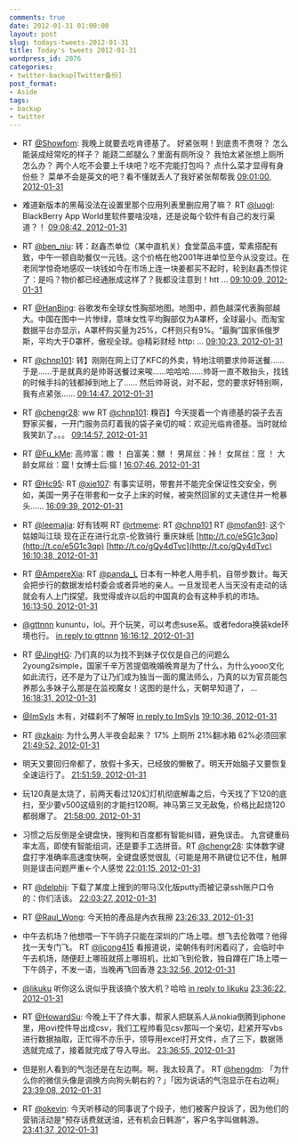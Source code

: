 ```yaml
---
comments: true
date: 2012-01-31 01:00:00
layout: post
slug: todays-tweets-2012-01-31
title: Today's tweets 2012-01-31
wordpress_id: 2076
categories:
- twitter-backup[Twitter备份]
post_format:
- Aside
tags:
- backup
- twitter
---
```





  * RT [@Showfom](http://twitter.com/Showfom): 我晚上就要去吃肯德基了。 好紧张啊！到底贵不贵呀？ 怎么能装成经常吃的样子？ 能跷二郎腿么？里面有厕所没？ 我怕太紧张想上厕所怎么办？ 两个人吃不会要上千块吧？吃不完能打包吗？ 点什么菜才显得有身份些？ 菜单不会是英文的吧？看不懂就丢人了我好紧张帮帮我 [09:01:00, 2012-01-31](http://twitter.com/gfrog/statuses/164151159651704832)





  * 难道新版本的黑莓没法在设置里那个应用列表里删应用了嘛？ RT [@luogl](http://twitter.com/luogl): BlackBerry App World里软件要啥没啥，还是说每个软件有自己的发行渠道？！ [09:08:42, 2012-01-31](http://twitter.com/gfrog/statuses/164153094815490048)





  * RT [@ben_niu](http://twitter.com/ben_niu): 转：赵鑫杰单位（某中直机关）食堂菜品丰盛，荤素搭配有致，中午一顿自助餐仅一元钱。这个价格在他2001年进单位至今从没变过。在老同学惊奇地感叹一块钱如今在市场上连一块姜都买不起时，轮到赵鑫杰惊诧了：是吗？物价都已经通胀成这样了？我都没注意到！htt ... [09:10:09, 2012-01-31](http://twitter.com/gfrog/statuses/164153459694768128)





  * RT [@HanBing](http://twitter.com/HanBing): 谷歌发布全球女性胸部地图。地图中，颜色越深代表胸部越大。中国在图中一片惨绿，意味女性平均胸部仅为A罩杯，全球最小。而淘宝数据平台亦显示，A罩杯购买量为25%，C杯则只有9%。“最胸”国家係俄罗斯，平均大于D罩杯，傲视全球。@精彩财经  http: ... [09:10:23, 2012-01-31](http://twitter.com/gfrog/statuses/164153517534228480)





  * RT [@chnp101](http://twitter.com/chnp101): 转】刚刚在网上订了KFC的外卖，特地注明要求帅哥送餐……于是……于是就真的是帅哥送餐过来唉……哈哈哈……帅哥一直不敢抬头，找钱的时候手抖的钱都掉到地上了…… 然后帅哥说，对不起，您的要求好特别啊，我有点紧张…… [09:14:47, 2012-01-31](http://twitter.com/gfrog/statuses/164154626944405504)





  * RT [@chengr28](http://twitter.com/chengr28): ww RT [@chnp101](http://twitter.com/chnp101): 糗百】今天提着一个肯德基的袋子去吉野家买餐，一开门服务员盯着我的袋子亲切的喊：欢迎光临肯德基。当时就给我笑趴了。。。 [09:14:57, 2012-01-31](http://twitter.com/gfrog/statuses/164154666983227393)





  * RT [@Fu_kMe](http://twitter.com/Fu_kMe): 高帅富：嫐 ！
白富美：嬲 ！
男屌丝：挊！
女屌丝：窊 ！
大龄女屌丝：窳 !
女博士后:攨 ! [16:07:46, 2012-01-31](http://twitter.com/gfrog/statuses/164258555824844800)





  * RT [@Hc95](http://twitter.com/Hc95): RT [@xie107](http://twitter.com/xie107): 有事实证明，带套并不能完全保证性交安全，例如，美国一男子在带套和一女子上床的时候，被突然回家的丈夫逮住并一枪暴头...... [16:09:39, 2012-01-31](http://twitter.com/gfrog/statuses/164259031408574464)





  * RT [@leemajia](http://twitter.com/leemajia): 好有钱啊 RT [@rtmeme](http://twitter.com/rtmeme): RT [@chnp101](http://twitter.com/chnp101) RT [@mofan91](http://twitter.com/mofan91): 这个姑娘叫江琰 现在正在进行北京-伦敦骑行 重庆妹纸 [http://t.co/e5G1c3qp](http://t.co/e5G1c3qp)  [http://t.co/gQy4dTvc](http://t.co/gQy4dTvc) [16:10:38, 2012-01-31](http://twitter.com/gfrog/statuses/164259280504107008)





  * RT [@AmpereXia](http://twitter.com/AmpereXia): RT [@panda_L](http://twitter.com/panda_L) 日本有一种老人用手机，自带步数计。每天会把步行的数据发给村委会或者异地的亲人。一旦发现老人当天没有走动的话就会有人上门探望。我觉得或许以后的中国真的会有这种手机的市场。 [16:13:50, 2012-01-31](http://twitter.com/gfrog/statuses/164260082421477376)





  * [@gttnnn](http://twitter.com/gttnnn) kununtu，lol。开个玩笑，可以考虑suse系。或者fedora换装kde环境也行。 [in reply to gttnnn](http://twitter.com/gttnnn/statuses/164236043736977408) [16:16:12, 2012-01-31](http://twitter.com/gfrog/statuses/164260680369831937)





  * RT [@JingHG](http://twitter.com/JingHG): 乃们真的以为找不到妹子仅仅是自己的问题么2young2simple，国家千辛万苦提倡晚婚晚育是为了什么，为什么yooo文化如此流行，还不是为了让乃们成为独当一面的魔法师么，乃真的以为官员能包养那么多妹子么那是在监视魔女！这图的是什么，天朝早知道了， ... [16:18:31, 2012-01-31](http://twitter.com/gfrog/statuses/164261263227105281)





  * [@ImSyls](http://twitter.com/ImSyls) 木有，对碟刹不了解呀 [in reply to ImSyls](http://twitter.com/ImSyls/statuses/164272012087406592) [19:10:36, 2012-01-31](http://twitter.com/gfrog/statuses/164304570095378432)





  * RT [@zkaip](http://twitter.com/zkaip): 为什么男人半夜会起来？
17% 上厕所
21%翻冰箱
62%必须回家 [21:49:52, 2012-01-31](http://twitter.com/gfrog/statuses/164344649987788800)





  * 明天又要回归帝都了，放假十多天，已经放的懒散了。明天开始脑子又要恢复全速运行了。 [21:51:59, 2012-01-31](http://twitter.com/gfrog/statuses/164345183654260736)





  * 玩120真是太烧了，前两天看过120幻灯机彻底解毒之后，今天找了下120的底扫，至少要v500这级别的才能扫120啊。神马第三叉无敌兔，价格比起烧120都弱爆了。 [21:58:00, 2012-01-31](http://twitter.com/gfrog/statuses/164346698175488000)





  * 习惯之后反倒是全键盘快，搜狗和百度都有智能纠错，避免误击。 九宫键重码率太高，即使有智能组词，还是要手工选拼音。RT [@chengr28](http://twitter.com/chengr28): 实体数字键盘打字准确率高速度快啊，全键盘感觉很乱（可能是用不熟键位记不住，触屏则是误击问题严重←个人感觉 [22:01:15, 2012-01-31](http://twitter.com/gfrog/statuses/164347513183289344)





  * RT [@delphij](http://twitter.com/delphij): 下载了某度上搜到的带马汉化版putty而被记录ssh账户口令的：你们活该。 [22:03:27, 2012-01-31](http://twitter.com/gfrog/statuses/164348066655248384)





  * RT [@Raul_Wong](http://twitter.com/Raul_Wong): 今天拍的產品是內衣我擦 [23:26:33, 2012-01-31](http://twitter.com/gfrog/statuses/164368978716798980)





  * 中午去机场？他想喂一下午鸽子只能在深圳的广场上喂。想飞去伦敦喂？他得找一天专门飞。 RT [@licong415](http://twitter.com/licong415) 看报道说，梁朝伟有时闲着闷了，会临时中午去机场，随便赶上哪班就搭上哪班机，比如飞到伦敦，独自蹲在广场上喂一下午鸽子，不发一语，当晚再飞回香港 [23:32:56, 2012-01-31](http://twitter.com/gfrog/statuses/164370588163514369)





  * [@likuku](http://twitter.com/likuku) 听你这么说似乎我该搞个放大机？哈哈 [in reply to likuku](http://twitter.com/likuku/statuses/164365374010302464) [23:36:22, 2012-01-31](http://twitter.com/gfrog/statuses/164371450994757632)





  * RT [@HowardSu](http://twitter.com/HowardSu): 今晚上干了件大事，帮家人把联系人从nokia倒腾到iphone里，用ovi控件导出成csv，我们工程帅看见csv那叫一个亲切，赶紧开写vbs进行数据抽取，正忙得不亦乐乎，领导用excel打开文件，点了三下，数据筛选就完成了，接着就完成了导入导出。 [23:36:55, 2012-01-31](http://twitter.com/gfrog/statuses/164371591445229568)





  * 但是别人看到的气泡还是在左边啊。啊，我太较真了。 RT [@hengdm](http://twitter.com/hengdm): 「为什么你的微信头像是调换方向狗头朝右的？」「因为说话的气泡显示在右边啊」 [23:39:08, 2012-01-31](http://twitter.com/gfrog/statuses/164372149459623937)





  * RT [@okevin](http://twitter.com/okevin): 今天听移动的同事说了个段子，他们被客户投诉了，因为他们的营销活动是"预存话费就送油，还有机会日韩游"，客户名字叫做韩游。 [23:41:37, 2012-01-31](http://twitter.com/gfrog/statuses/164372772208914433)





